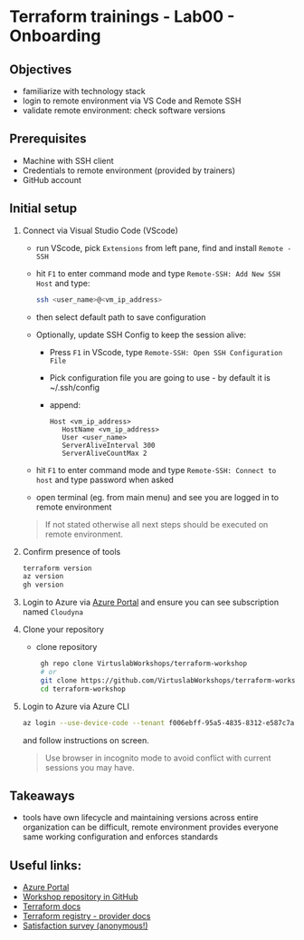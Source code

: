 # Terraform trainings - Lab00 - Onboarding

## Objectives

- familiarize with technology stack
- login to remote environment via VS Code and Remote SSH
- validate remote environment: check software versions

## Prerequisites

- Machine with SSH client
- Credentials to remote environment (provided by trainers)
- GitHub account

## Initial setup

1. Connect via Visual Studio Code (VScode)

   - run VScode, pick `Extensions` from left pane, find and install `Remote - SSH`
   - hit `F1` to enter command mode and type `Remote-SSH: Add New SSH Host` and type:
     ```bash
     ssh <user_name>@<vm_ip_address>
     ```
   - then select default path to save configuration
   - Optionally, update SSH Config to keep the session alive:
     - Press `F1` in VScode, type `Remote-SSH: Open SSH Configuration File`
     - Pick configuration file you are going to use - by default it is ~/.ssh/config
     - append:

         ```
         Host <vm_ip_address> 
            HostName <vm_ip_address> 
            User <user_name>
            ServerAliveInterval 300
            ServerAliveCountMax 2
         ```

   - hit `F1` to enter command mode and type `Remote-SSH: Connect to host` and type password when asked
   - open terminal (eg. from main menu) and see you are logged in to remote environment

   > If not stated otherwise all next steps should be executed on remote environment.

2. Confirm presence of tools

   ```bash
   terraform version
   az version
   gh version
   ```
   
3. Login to Azure via [Azure Portal](https://portal.azure.com/#view/Microsoft_Azure_Billing/SubscriptionsBlade) and ensure you can see subscription named `Cloudyna`

4. Clone your repository 

   - clone repository

     ```bash
      gh repo clone VirtuslabWorkshops/terraform-workshop
      # or 
      git clone https://github.com/VirtuslabWorkshops/terraform-workshop.git
      cd terraform-workshop
     ```

5. Login to Azure via Azure CLI

   ```bash
   az login --use-device-code --tenant f006ebff-95a5-4835-8312-e587c7a1eb37
   ```

   and follow instructions on screen.

   > Use browser in incognito mode to avoid conflict with current sessions you may have.

## Takeaways

- tools have own lifecycle and maintaining versions across entire organization can be difficult, remote environment provides everyone same working configuration and enforces standards

## Useful links:
- [Azure Portal](https://portal.azure.com)
- [Workshop repository in GitHub](https://github.com/VirtuslabWorkshops/cloudyna-workshop)
- [Terraform docs](https://developer.hashicorp.com/terraform/docs)
- [Terraform registry - provider docs](https://registry.terraform.io/)
- [Satisfaction survey (anonymous!)](https://forms.gle/1Cz76RADCKAWFuob7)
